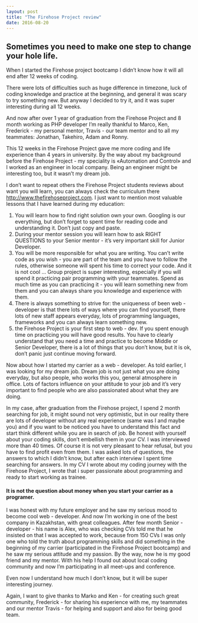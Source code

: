 ```yaml
---
layout: post
title: "The Firehose Project review"
date: 2016-08-20
---
```

<h2><b>Sometimes you need to make one step to change your hole life.</b></h2>

When I started the Firehose project bootcamp I didn’t know how it will all end after 12 weeks of coding.

There were lots of difficulties such as huge difference in timezone, luck of coding knowledge and practice at the beginning, and general it was scary to try something new. But anyway I decided to try it, and it was super interesting during all 12 weeks.

And now after over 1 year of graduation from the Firehose Project and 8 month working as PHP developer I’m really thankful to Marco, Ken, Frederick - my personal mentor, Travis - our team mentor and to all my teammates: Jonathan, Takehiro, Adam and Ronny.

This 12 weeks in the Firehose Project gave me more coding and life experience than 4 years in university. By the way about my background before the Firehose Project - my speciality is «Automation and Control» and I worked as an engineer in local company. Being an engineer might be interesting too, but it wasn’t my dream job.

I don’t want to repeat others the Firehose Project students reviews about want you will learn, you can always check the curriculum there http://www.thefirehoseproject.com. I just want to mention most valuable lessons that I have learned during my education:
<ol>
	<li>You will learn how to find right solution own your own. Googling is our everything, but don’t forget to spent time for reading code and understanding it. Don’t just copy and paste.</li>
	<li>During your mentor session you will learn how to ask RIGHT QUESTIONS to your Senior mentor - it’s very important skill for Junior Developer.</li>
	<li>You will be more responsible for what you are writing. You can’t write code as you wish - you are part of the team and you have to follow the rules, otherwise someone will spent his time to correct your code. And it is not cool … Group project is super interesting, especially if you will spend it practicing pair programming with your teammates. Spend as much time as you can practicing it - you will learn something new from them and you can always share you knowledge and experience with them.</li>
	<li>There is always something to strive for: the uniqueness of been web - developer is that there lots of ways where you can find yourself, there lots of new staff appears everyday, lots of programming languages, frameworks and you can always learn something new.</li>
	<li>the Firehose Project is your first step to web - dev. If you spent enough time on practicing you will have good results. You have to clearly understand that you need a time and practice to become Middle or Senior Developer, there is a lot of things that you don’t know, but it is ok, don’t panic just continue moving forward.</li>
</ol>

Now about how I started my carrier as a web - developer. As told earlier, I was looking for my dream job. Dream job is not just what you are doing everyday, but also people, who works this you, general atmosphere in office. Lots of factors influence on your attitude to your job and it’s very important to find people who are also passionated about what they are doing.

In my case, after graduation from the Firehose project, I spend 2 month searching for job, it might sound not very optimistic, but in our reality there are lots of developer without any real experience (same was I and maybe you) and if you want to be noticed you have to understand this fact and start think different while you are in search of job. Be honest with yourself about your coding skills, don’t embellish them in your CV. I was interviewed more than 40 times. Of course it is not very pleasant to hear refusal, but you have to find profit even from them. I was asked lots of questions, the answers to which I didn’t know, but after each interview I spent time searching for answers. In my CV I wrote about my coding journey with the Firehose Project, I wrote that i super passionate about programming and ready to start working as trainee.

<h4>It is not the question about money when you start your carrier as a programer.</h4>

I was honest with my future employer and he saw my serious mood to become cool web - developer. And now I’m working in one of the best company in Kazakhstan, with great colleagues. After few month Senior - developer - his name is Alex, who was checking CVs told me that he insisted on that I was accepted to work, because from 150 CVs I was only one who told the truth about programming skills and did something in the beginning of my carrier (participated in the Firehose Project bootcamp) and he saw my serious attitude and my passion. By the way, now he is my good friend and my mentor. With his help I found out about local coding community and now I’m participating in all meet-ups and conference.

Even now I understand how much I don’t know, but it will be super interesting journey.

Again, I want to give thanks to Marko and Ken - for creating such great community, Frederick - for sharing his experience with me, my teammates and our mentor Travis - for helping and support and also for being good team.
